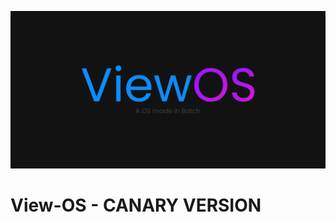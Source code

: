 ![](https://github.com/gamemaster123356/View-OS/blob/viewos-main/ViewOS-Banner.png)
# View-OS - CANARY VERSION
